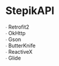 # StepikAPI
&#8729; Retrofit2</br>
&#8729; OkHttp</br>
&#8729; Gson</br>
&#8729; ButterKnife</br>
&#8729; ReactiveX</br>
&#8729; Glide
